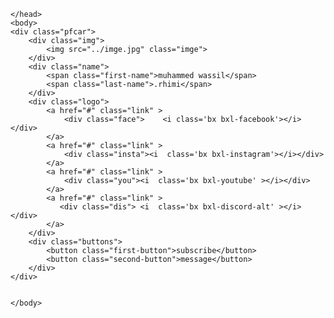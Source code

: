 
<html lang="en">
    <head>
        <meta charset="UTF-8"/>
        <meta http-equiv="X-UA-Compatible" content="IE=edge"/>
        <meta name="viewport" content="width=device-width,initial-scale=1.0"/>
        <title>pf card</title>
        <link rel="stylesheet" href="project.css">
        <link href='https://unpkg.com/boxicons@2.1.4/css/boxicons.min.css' rel='stylesheet'>
        

<style>
.pfcar{

  background-color: white;
  border-radius: 5px;
  width: 250px;
  height: 230px;
  display: flex;
  align-items: center;
  justify-content: center;
  box-shadow: 2px 2px 2px rgba(0, 0, 0, 0.4);
}
.img{
  position: relative;
  display: flex;
  align-items: center;
  justify-content: center;
  border-color: rgb(24, 24, 26);
  border-width: 2px;
  border-style: solid;
  border-radius: 50px;
  margin-bottom: 5px;
  margin-top: -23px;
}
.imge{
  width: 100px;
  object-fit: cover;
  border-radius: 55px;
  border-color: white;
  border-width: 2px;

}
.pfcar{
  display: flex;
  flex-direction: column;
  align-items: center;
}
.name{
  display: flex;
  flex-direction: row;
  font-size: 15px;
  font-weight: bold;
  font-style: italic;
  
}
.logo{
  display: grid;
  grid-template-columns: 1fr 1fr 1fr 1fr;
  column-gap: 0.50px;
}
.link{
  
  color: white;
  margin: 0 5px;
  width: 30px;
  height: 30px;
  display: flex;
  align-items: center;
  justify-content: center;
  text-decoration: none;
}
.face{
  background-color: rgb(59, 89, 152) ; 
  border-color: rgb(59, 89, 152);
  width: 20px; height: 20px;
  display: flex;
  align-items: center;
  justify-content: center;

}
.insta{

background-color: rgb(193, 53, 132);
width: 20px; height: 20px;
display: flex;
align-items: center;
justify-content: center;
}
.you{
  background-color: rgb(225, 0, 0);
  width: 20px; height: 20px;
  display: flex;
align-items: center;
justify-content: center;
}
.dis{
  background-color: rgb(114, 137, 218);
  width: 20px; height: 20px;
  display: flex;
align-items: center;
justify-content: center;
}
.second-button{
  background-color: rgb(14, 53, 124);
  color: white;
  border: none;
  height: 24px;
  width: 85px;
  border-radius: 43px;
  box-shadow: 2px 2px 2px rgba(0, 0, 0, 0.7);
}
.second-button:hover{
  border-radius: 43px;
  box-shadow: 2px 2px 2px rgba(0, 0, 0, 0.7);
}
.first-button{
  background-color: rgb(219, 19, 19);
  color: white;
  border: none;
  height: 24px;
  width: 85px;
  border-radius: 43px;
  box-shadow: 2px 2px 2px rgba(0, 0, 0, 0.7);
}
.first-button:hover{
  border-radius: 43px;
  box-shadow: 2px 2px 2px rgba(0, 0, 0, 0.7);
}
.pfcar::before{
  content: "";
  position: absolute;
  top: 5px;
  left: 2;
  width: 18.3%;
  height: 15%;
  background-color: rgb(31, 31, 32);
}
</style> 
    </head>
    <body>
    <div class="pfcar">
        <div class="img">
            <img src="../imge.jpg" class="imge">
        </div>
        <div class="name">
            <span class="first-name">muhammed wassil</span>
            <span class="last-name">.rhimi</span>
        </div>
        <div class="logo">
            <a href="#" class="link" >
                <div class="face">    <i class='bx bxl-facebook'></i></div>
            </a>
            <a href="#" class="link" >
                <div class="insta"><i  class='bx bxl-instagram'></i></div>
            </a>
            <a href="#" class="link" >
                <div class="you"><i  class='bx bxl-youtube' ></i></div>
            </a>
            <a href="#" class="link" >
               <div class="dis"> <i  class='bx bxl-discord-alt' ></i></div>
            </a>
        </div>
        <div class="buttons">
            <button class="first-button">subscribe</button>
            <button class="second-button">message</button>
        </div>
    </div>
        

    </body>
</html>
